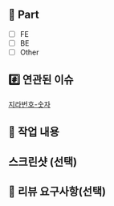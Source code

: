 ## 🔘 Part
- [ ] FE
- [ ] BE
- [ ] Other

## #️⃣ 연관된 이슈
<!-- ex) #123(지라하이퍼링크) -->
[지라번호-숫자](지라주소)

## 📝 작업 내용
<!-- 이번 PR에서 작업한 내용을 간략히 설명해주세요(이미지 첨부 가능) -->

## 스크린샷 (선택)

## 💬 리뷰 요구사항(선택)
<!-- 리뷰어가 특별히 봐주었으면 하는 부분이 있다면 작성해주세요 -->
<!-- ex) 메서드 XXX의 이름을 더 잘 짓고 싶은데 혹시 좋은 명칭이 있을까요? -->
<!-- ex) {커밋 해시} 커밋을 중점적으로 봐주세요! -->